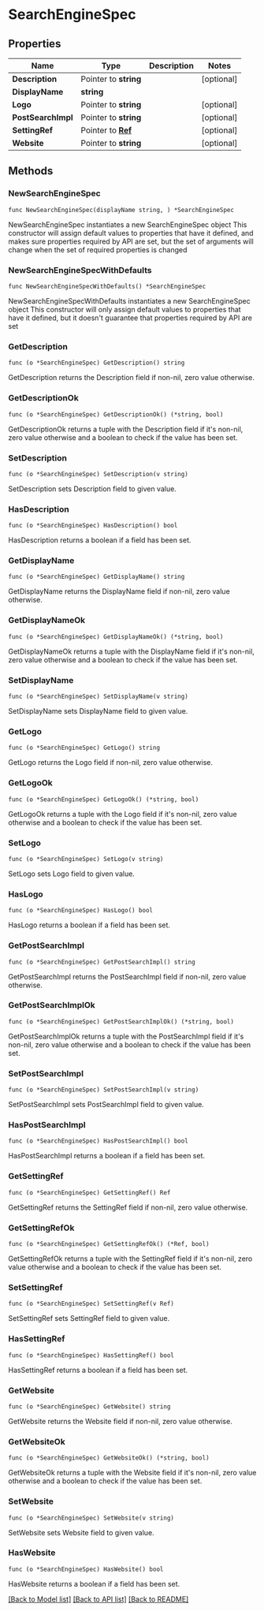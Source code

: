 # SearchEngineSpec

## Properties

Name | Type | Description | Notes
------------ | ------------- | ------------- | -------------
**Description** | Pointer to **string** |  | [optional] 
**DisplayName** | **string** |  | 
**Logo** | Pointer to **string** |  | [optional] 
**PostSearchImpl** | Pointer to **string** |  | [optional] 
**SettingRef** | Pointer to [**Ref**](Ref.md) |  | [optional] 
**Website** | Pointer to **string** |  | [optional] 

## Methods

### NewSearchEngineSpec

`func NewSearchEngineSpec(displayName string, ) *SearchEngineSpec`

NewSearchEngineSpec instantiates a new SearchEngineSpec object
This constructor will assign default values to properties that have it defined,
and makes sure properties required by API are set, but the set of arguments
will change when the set of required properties is changed

### NewSearchEngineSpecWithDefaults

`func NewSearchEngineSpecWithDefaults() *SearchEngineSpec`

NewSearchEngineSpecWithDefaults instantiates a new SearchEngineSpec object
This constructor will only assign default values to properties that have it defined,
but it doesn't guarantee that properties required by API are set

### GetDescription

`func (o *SearchEngineSpec) GetDescription() string`

GetDescription returns the Description field if non-nil, zero value otherwise.

### GetDescriptionOk

`func (o *SearchEngineSpec) GetDescriptionOk() (*string, bool)`

GetDescriptionOk returns a tuple with the Description field if it's non-nil, zero value otherwise
and a boolean to check if the value has been set.

### SetDescription

`func (o *SearchEngineSpec) SetDescription(v string)`

SetDescription sets Description field to given value.

### HasDescription

`func (o *SearchEngineSpec) HasDescription() bool`

HasDescription returns a boolean if a field has been set.

### GetDisplayName

`func (o *SearchEngineSpec) GetDisplayName() string`

GetDisplayName returns the DisplayName field if non-nil, zero value otherwise.

### GetDisplayNameOk

`func (o *SearchEngineSpec) GetDisplayNameOk() (*string, bool)`

GetDisplayNameOk returns a tuple with the DisplayName field if it's non-nil, zero value otherwise
and a boolean to check if the value has been set.

### SetDisplayName

`func (o *SearchEngineSpec) SetDisplayName(v string)`

SetDisplayName sets DisplayName field to given value.


### GetLogo

`func (o *SearchEngineSpec) GetLogo() string`

GetLogo returns the Logo field if non-nil, zero value otherwise.

### GetLogoOk

`func (o *SearchEngineSpec) GetLogoOk() (*string, bool)`

GetLogoOk returns a tuple with the Logo field if it's non-nil, zero value otherwise
and a boolean to check if the value has been set.

### SetLogo

`func (o *SearchEngineSpec) SetLogo(v string)`

SetLogo sets Logo field to given value.

### HasLogo

`func (o *SearchEngineSpec) HasLogo() bool`

HasLogo returns a boolean if a field has been set.

### GetPostSearchImpl

`func (o *SearchEngineSpec) GetPostSearchImpl() string`

GetPostSearchImpl returns the PostSearchImpl field if non-nil, zero value otherwise.

### GetPostSearchImplOk

`func (o *SearchEngineSpec) GetPostSearchImplOk() (*string, bool)`

GetPostSearchImplOk returns a tuple with the PostSearchImpl field if it's non-nil, zero value otherwise
and a boolean to check if the value has been set.

### SetPostSearchImpl

`func (o *SearchEngineSpec) SetPostSearchImpl(v string)`

SetPostSearchImpl sets PostSearchImpl field to given value.

### HasPostSearchImpl

`func (o *SearchEngineSpec) HasPostSearchImpl() bool`

HasPostSearchImpl returns a boolean if a field has been set.

### GetSettingRef

`func (o *SearchEngineSpec) GetSettingRef() Ref`

GetSettingRef returns the SettingRef field if non-nil, zero value otherwise.

### GetSettingRefOk

`func (o *SearchEngineSpec) GetSettingRefOk() (*Ref, bool)`

GetSettingRefOk returns a tuple with the SettingRef field if it's non-nil, zero value otherwise
and a boolean to check if the value has been set.

### SetSettingRef

`func (o *SearchEngineSpec) SetSettingRef(v Ref)`

SetSettingRef sets SettingRef field to given value.

### HasSettingRef

`func (o *SearchEngineSpec) HasSettingRef() bool`

HasSettingRef returns a boolean if a field has been set.

### GetWebsite

`func (o *SearchEngineSpec) GetWebsite() string`

GetWebsite returns the Website field if non-nil, zero value otherwise.

### GetWebsiteOk

`func (o *SearchEngineSpec) GetWebsiteOk() (*string, bool)`

GetWebsiteOk returns a tuple with the Website field if it's non-nil, zero value otherwise
and a boolean to check if the value has been set.

### SetWebsite

`func (o *SearchEngineSpec) SetWebsite(v string)`

SetWebsite sets Website field to given value.

### HasWebsite

`func (o *SearchEngineSpec) HasWebsite() bool`

HasWebsite returns a boolean if a field has been set.


[[Back to Model list]](../README.md#documentation-for-models) [[Back to API list]](../README.md#documentation-for-api-endpoints) [[Back to README]](../README.md)


